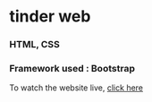 # tinder web

### HTML, CSS
### Framework used : Bootstrap

To watch the website live, <a href="https://i-sachinkumar.github.io/tinder"> click here </a>
